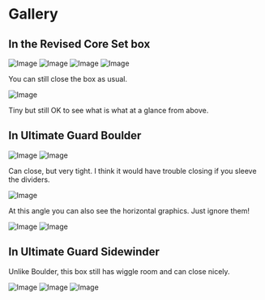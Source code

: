 # Gallery

## In the Revised Core Set box

![Image](./Images/main-1.jpg)
![Image](./Images/main-2.jpg)
![Image](./Images/box-1.jpg)
![Image](./Images/box-2.jpg)

You can still close the box as usual.

![Image](./Images/box-3.jpg)

Tiny but still OK to see what is what at a glance from above.

## In Ultimate Guard Boulder

![Image](./Images/boulder-1.jpg)
![Image](./Images/boulder-2.jpg)

Can close, but very tight. I think it would have trouble closing if you sleeve the dividers.

![Image](./Images/boulder-3.jpg)

At this angle you can also see the horizontal graphics. Just ignore them!

![Image](./Images/boulder-4.jpg)
![Image](./Images/boulder-5.jpg)

## In Ultimate Guard Sidewinder

Unlike Boulder, this box still has wiggle room and can close nicely.

![Image](./Images/sidewinder-1.jpg)
![Image](./Images/sidewinder-2.jpg)
![Image](./Images/sidewinder-3.jpg)